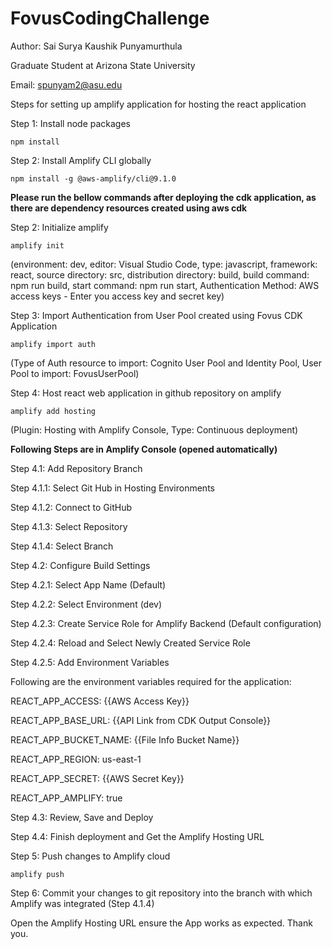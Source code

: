 # FovusCodingChallenge
Author: Sai Surya Kaushik Punyamurthula

Graduate Student at Arizona State University

Email: spunyam2@asu.edu

Steps for setting up amplify application for hosting the react application

Step 1: Install node packages

`npm install`

Step 2: Install Amplify CLI globally

`npm install -g @aws-amplify/cli@9.1.0`

**Please run the bellow commands after deploying the cdk application, as there are dependency resources created using aws cdk**

Step 2: Initialize amplify

`amplify init`

(environment: dev, editor: Visual Studio Code, type: javascript, framework: react, source directory: src, distribution directory: build, build command: npm run build, start command: npm run start, Authentication Method: AWS access keys - Enter you access key and secret key)

Step 3: Import Authentication from User Pool created using Fovus CDK Application

`amplify import auth`

(Type of Auth resource to import: Cognito User Pool and Identity Pool, User Pool to import: FovusUserPool)

Step 4: Host react web application in github repository on amplify

`amplify add hosting`

(Plugin: Hosting with Amplify Console, Type: Continuous deployment)

**Following Steps are in Amplify Console (opened automatically)**

Step 4.1: Add Repository Branch

Step 4.1.1: Select Git Hub in Hosting Environments

Step 4.1.2: Connect to GitHub

Step 4.1.3: Select Repository

Step 4.1.4: Select Branch

Step 4.2: Configure Build Settings

Step 4.2.1: Select App Name (Default)

Step 4.2.2: Select Environment (dev)

Step 4.2.3: Create Service Role for Amplify Backend (Default configuration)

Step 4.2.4: Reload and Select Newly Created Service Role

Step 4.2.5: Add Environment Variables

Following are the environment variables required for the application:

REACT_APP_ACCESS: {{AWS Access Key}}

REACT_APP_BASE_URL: {{API Link from CDK Output Console}}

REACT_APP_BUCKET_NAME: {{File Info Bucket Name}}

REACT_APP_REGION: us-east-1

REACT_APP_SECRET: {{AWS Secret Key}}

REACT_APP_AMPLIFY: true

Step 4.3: Review, Save and Deploy

Step 4.4: Finish deployment and Get the Amplify Hosting URL

Step 5: Push changes to Amplify cloud

`amplify push`

Step 6: Commit your changes to git repository into the branch with which Amplify was integrated (Step 4.1.4)

Open the Amplify Hosting URL ensure the App works as expected. Thank you.